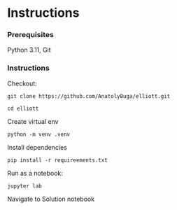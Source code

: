# Instructions

### Prerequisites

Python 3.11, Git

### Instructions
Checkout:

`git clone https://github.com/AnatolyBuga/elliott.git`

`cd elliott`


Create virtual env

`python -m venv .venv`


Install dependencies

`pip install -r requireements.txt`


Run as a notebook:

`jupyter lab`

Navigate to Solution notebook

